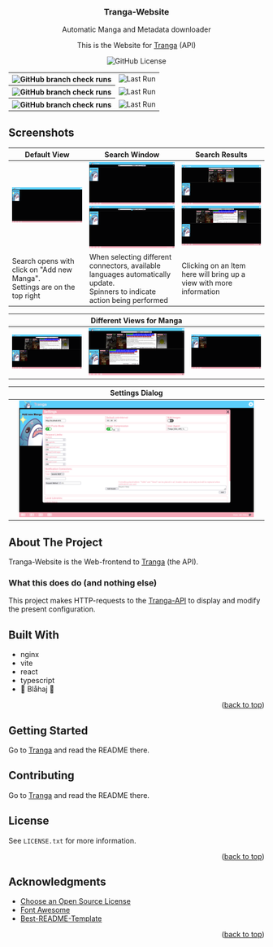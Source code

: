 <br />
<div align="center">
<span id="readme-top"></span>
<h3 align="center">Tranga-Website</h3>

  <p align="center">
    Automatic Manga and Metadata downloader 
  </p>
  <p align="center">
    This is the Website for <a href="https://github.com/C9Glax/tranga">Tranga</a> (API)  
  </p>

  ![GitHub License](https://img.shields.io/github/license/C9glax/tranga-website)

  <table>
    <tr>
      <th><img alt="GitHub branch check runs" src="https://img.shields.io/github/check-runs/c9glax/tranga-website/master?label=master"></th>
      <td><img alt="Last Run" src="https://img.shields.io/badge/dynamic/json?url=https%3A%2F%2Fapi.github.com%2Frepos%2Fc9glax%2Ftranga-website%2Factions%2Fworkflows%2Fdocker-image-master.yml%2Fruns%3Fper_page%3D1&query=workflow_runs%5B0%5D.created_at&label=Last%20Run"></td>
    </tr>
    <tr>
      <th><img alt="GitHub branch check runs" src="https://img.shields.io/github/check-runs/c9glax/tranga-website/cuttingedge?label=cuttingedge"></th>
      <td><img alt="Last Run" src="https://img.shields.io/badge/dynamic/json?url=https%3A%2F%2Fapi.github.com%2Frepos%2Fc9glax%2Ftranga-website%2Factions%2Fworkflows%2Fdocker-image-cuttingedge.yml%2Fruns%3Fper_page%3D1&query=workflow_runs%5B0%5D.created_at&label=Last%20Run"></td>
    </tr>
    <tr>
      <th><img alt="GitHub branch check runs" src="https://img.shields.io/github/check-runs/c9glax/tranga-website/vite-react-ts?label=vite-react-ts"></th>
      <td><img alt="Last Run" src="https://img.shields.io/badge/dynamic/json?url=https%3A%2F%2Fapi.github.com%2Frepos%2Fc9glax%2Ftranga-website%2Factions%2Fworkflows%2Fdocker-image-vite-react-ts.yml%2Fruns%3Fper_page%3D1&query=workflow_runs%5B0%5D.created_at&label=Last%20Run"></td>
    </tr>
  </table>
</div>



<!-- ABOUT THE PROJECT -->
## Screenshots

| Default View                                                                  | Search Window                                                                                                                                             | Search Results                                                                                                                                            |
|-------------------------------------------------------------------------------|-----------------------------------------------------------------------------------------------------------------------------------------------------------|-----------------------------------------------------------------------------------------------------------------------------------------------------------|
| ![Image](Screenshots/Screenshot%202025-03-19%20at%2002-38-47%20Tranga.png)    | ![Image](Screenshots/Screenshot%202025-03-19%20at%2002-39-05%20Tranga.png)<br/>![Image](Screenshots/Screenshot%202025-03-19%20at%2002-39-45%20Tranga.png) | ![Image](Screenshots/Screenshot%202025-03-19%20at%2002-39-52%20Tranga.png)<br/>![Image](Screenshots/Screenshot%202025-03-19%20at%2002-39-58%20Tranga.png) |
| Search opens with click on "Add new Manga".<br/>Settings are on the top right | When selecting different connectors, available languages automatically update.<br/>Spinners to indicate action being performed                            | Clicking on an Item here will bring up a view with more information                                                                                       |

|                                                                            | Different Views for Manga                                                  |                                                                            |
|----------------------------------------------------------------------------|----------------------------------------------------------------------------|----------------------------------------------------------------------------|
| ![Image](Screenshots/Screenshot%202025-03-19%20at%2002-41-51%20Tranga.png) | ![Image](Screenshots/Screenshot%202025-03-19%20at%2002-42-02%20Tranga.png) | ![Image](Screenshots/Screenshot%202025-03-19%20at%2002-42-12%20Tranga.png) |

| | Settings Dialog                                                            | |
|-|----------------------------------------------------------------------------|-|
| | ![Image](Screenshots/Screenshot%202025-03-20%20at%2000-42-58%20Tranga.png) | |


## About The Project

Tranga-Website is the Web-frontend to [Tranga](https://github.com/C9Glax/tranga) (the API).

### What this does do (and nothing else)

This project makes HTTP-requests to the [Tranga-API](https://github.com/C9Glax/tranga) to display and modify the present configuration.

## Built With

- nginx
- vite
- react
- typescript
- 💙 Blåhaj 🦈

<p align="right">(<a href="#readme-top">back to top</a>)</p>

<!-- GETTING STARTED -->
## Getting Started

Go to [Tranga](https://github.com/C9Glax/tranga?tab=readme-ov-file#getting-started) and read the README there.

<!-- CONTRIBUTING -->
## Contributing

Go to [Tranga](https://github.com/C9Glax/tranga?tab=readme-ov-file#contributing) and read the README there.

<!-- LICENSE -->
## License

See `LICENSE.txt` for more information.

<p align="right">(<a href="#readme-top">back to top</a>)</p>



<!-- ACKNOWLEDGMENTS -->
## Acknowledgments

* [Choose an Open Source License](https://choosealicense.com)
* [Font Awesome](https://fontawesome.com)
* [Best-README-Template](https://github.com/othneildrew/Best-README-Template/tree/master)

<p align="right">(<a href="#readme-top">back to top</a>)</p>
